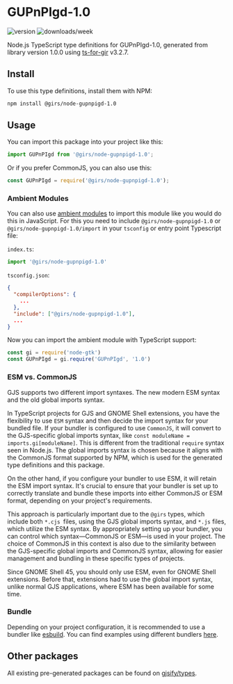 
# GUPnPIgd-1.0

![version](https://img.shields.io/npm/v/@girs/node-gupnpigd-1.0)
![downloads/week](https://img.shields.io/npm/dw/@girs/node-gupnpigd-1.0)


Node.js TypeScript type definitions for GUPnPIgd-1.0, generated from library version 1.0.0 using [ts-for-gir](https://github.com/gjsify/ts-for-gir) v3.2.7.


## Install

To use this type definitions, install them with NPM:
```bash
npm install @girs/node-gupnpigd-1.0
```

## Usage

You can import this package into your project like this:
```ts
import GUPnPIgd from '@girs/node-gupnpigd-1.0';
```

Or if you prefer CommonJS, you can also use this:
```ts
const GUPnPIgd = require('@girs/node-gupnpigd-1.0');
```

### Ambient Modules

You can also use [ambient modules](https://github.com/gjsify/ts-for-gir/tree/main/packages/cli#ambient-modules) to import this module like you would do this in JavaScript.
For this you need to include `@girs/node-gupnpigd-1.0` or `@girs/node-gupnpigd-1.0/import` in your `tsconfig` or entry point Typescript file:

`index.ts`:
```ts
import '@girs/node-gupnpigd-1.0'
```

`tsconfig.json`:
```json
{
  "compilerOptions": {
    ...
  },
  "include": ["@girs/node-gupnpigd-1.0"],
  ...
}
```

Now you can import the ambient module with TypeScript support: 

```ts
const gi = require('node-gtk')
const GUPnPIgd = gi.require('GUPnPIgd', '1.0')
```



### ESM vs. CommonJS

GJS supports two different import syntaxes. The new modern ESM syntax and the old global imports syntax.

In TypeScript projects for GJS and GNOME Shell extensions, you have the flexibility to use `ESM` syntax and then decide the import syntax for your bundled file. If your bundler is configured to use `CommonJS`, it will convert to the GJS-specific global imports syntax, like `const moduleName = imports.gi[moduleName]`. This is different from the traditional `require` syntax seen in Node.js. The global imports syntax is chosen because it aligns with the CommonJS format supported by NPM, which is used for the generated type definitions and this package.

On the other hand, if you configure your bundler to use ESM, it will retain the ESM import syntax. It's crucial to ensure that your bundler is set up to correctly translate and bundle these imports into either CommonJS or ESM format, depending on your project's requirements.

This approach is particularly important due to the `@girs` types, which include both `*.cjs `files, using the GJS global imports syntax, and `*.js` files, which utilize the ESM syntax. By appropriately setting up your bundler, you can control which syntax—CommonJS or ESM—is used in your project. The choice of CommonJS in this context is also due to the similarity between the GJS-specific global imports and CommonJS syntax, allowing for easier management and bundling in these specific types of projects.

Since GNOME Shell 45, you should only use ESM, even for GNOME Shell extensions. Before that, extensions had to use the global import syntax, unlike normal GJS applications, where ESM has been available for some time.

### Bundle

Depending on your project configuration, it is recommended to use a bundler like [esbuild](https://esbuild.github.io/). You can find examples using different bundlers [here](https://github.com/gjsify/ts-for-gir/tree/main/examples).

## Other packages

All existing pre-generated packages can be found on [gjsify/types](https://github.com/gjsify/types).


